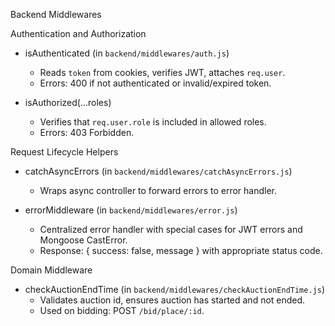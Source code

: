 Backend Middlewares

Authentication and Authorization
- isAuthenticated (in `backend/middlewares/auth.js`)
  - Reads `token` from cookies, verifies JWT, attaches `req.user`.
  - Errors: 400 if not authenticated or invalid/expired token.

- isAuthorized(...roles)
  - Verifies that `req.user.role` is included in allowed roles.
  - Errors: 403 Forbidden.

Request Lifecycle Helpers
- catchAsyncErrors (in `backend/middlewares/catchAsyncErrors.js`)
  - Wraps async controller to forward errors to error handler.

- errorMiddleware (in `backend/middlewares/error.js`)
  - Centralized error handler with special cases for JWT errors and Mongoose CastError.
  - Response: { success: false, message } with appropriate status code.

Domain Middleware
- checkAuctionEndTime (in `backend/middlewares/checkAuctionEndTime.js`)
  - Validates auction id, ensures auction has started and not ended.
  - Used on bidding: POST `/bid/place/:id`.